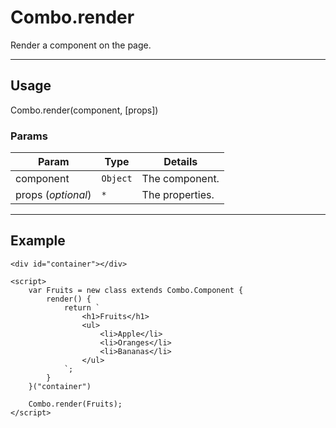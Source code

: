 # Combo.render

Render a component on the page. 

----------------------------------------------------------------------

## Usage

Combo.render(component, [props]) 

### Params

| Param              | Type          | Details                       |
| ---------------    | ------------- | ----------------------------- |
| component          | `Object`      | The component.                |
| props (_optional_) | `*`           | The properties.               |

----------------------------------------------------------------------

## Example

	<div id="container"></div>
	
	<script>
		var Fruits = new class extends Combo.Component {
			render() {
				return `
					<h1>Fruits</h1>
					<ul>
						<li>Apple</li>
						<li>Oranges</li>
						<li>Bananas</li>
					</ul>
				`;
			}
		}("container")

		Combo.render(Fruits);
	</script>